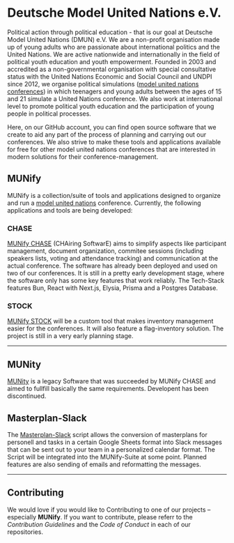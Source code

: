 # Deutsche Model United Nations e.V.

Political action through political education - that is our goal at Deutsche Model United Nations (DMUN) e.V. We are a non-profit organisation made up of young adults who are passionate about international politics and the United Nations. We are active nationwide and internationally in the field of political youth education and youth empowerment. Founded in 2003 and accredited as a non-governmental organisation with special consultative status with the United Nations Economic and Social Council and UNDPI since 2012, we organise political simulations ([model united nations conferences](https://en.wikipedia.org/wiki/Model_United_Nations)) in which teenagers and young adults between the ages of 15 and 21 simulate a United Nations conference. We also work at international level to promote political youth education and the participation of young people in political processes.

Here, on our GitHub account, you can find open source software that we create to aid any part of the process of planning and carrying out our conferences. We also strive to make these tools and applications available for free for other model united nations conferences that are interested in modern solutions for their conference-management.

## MUNify

MUNify is a collection/suite of tools and applications designed to organize and run a [model united nations](https://en.wikipedia.org/wiki/Model_United_Nations) conference. Currently, the following applications and tools are being developed:

### CHASE

[MUNify CHASE](https://github.com/deutschemodelunitednations/munify-chase) (CHAiring SoftwarE) aims to simplify aspects like participant management, document organization, commitee sessions (including speakers lists, voting and attendance tracking) and communication at the actual conference.
The software has already been deployed and used on two of our conferences. It is still in a pretty early development stage, where the software only has some key features that work reliably. The Tech-Stack features Bun, React with Next.js, Elysia, Prisma and a Postgres Database.

### STOCK

[MUNify STOCK](https://github.com/deutschemodelunitednations/munify-stock) will be a custom tool that makes inventory management easier for the conferences. It will also feature a flag-inventory solution. The project is still in a very early planning stage.

---

## MUNity

[MUNity](https://github.com/deutschemodelunitednations/munity) is a legacy Software that was succeeded by MUNify CHASE and aimed to fullfill basically the same requirements. Developent has been discontinued.

## Masterplan-Slack

The [Masterplan-Slack](https://github.com/deutschemodelunitednations/masterplan-slack) script allows the conversion of masterplans for personell and tasks in a certain Google Sheets format into Slack messages that can be sent out to your team in a personalized calendar format. The Script will be integrated into the MUNify-Suite at some point. Planned features are also sending of emails and reformatting the messages.

---

## Contributing

We would love if you would like to Contributing to one of our projects – especially **MUNify**. If you want to contribute, please referr to the *Contribution Guidelines* and the *Code of Conduct* in each of our repositories.
